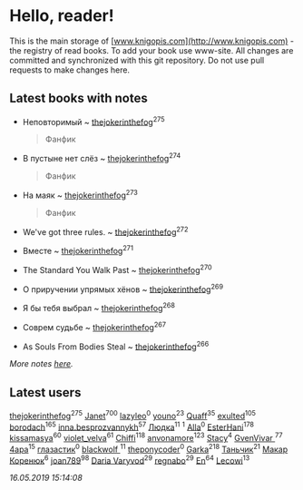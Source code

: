 # Hello, reader!
This is the main storage of [www.knigopis.com](http://www.knigopis.com) - the registry of read books.
To add your book use www-site. All changes are committed and synchronized with this git repository.
Do not use pull requests to make changes here.


## Latest books with notes
* Неповторимый ~ [thejokerinthefog](users/317/317244423-vkontakte)<sup>275</sup>
    > Фанфик

* В пустыне нет слёз ~ [thejokerinthefog](users/317/317244423-vkontakte)<sup>274</sup>
    > Фанфик

* На маяк ~ [thejokerinthefog](users/317/317244423-vkontakte)<sup>273</sup>
    > Фанфик

* We've got three rules. ~ [thejokerinthefog](users/317/317244423-vkontakte)<sup>272</sup>

* Вместе ~ [thejokerinthefog](users/317/317244423-vkontakte)<sup>271</sup>

* The Standard You Walk Past ~ [thejokerinthefog](users/317/317244423-vkontakte)<sup>270</sup>

* О приручении упрямых хёнов ~ [thejokerinthefog](users/317/317244423-vkontakte)<sup>269</sup>

* Я бы тебя выбрал ~ [thejokerinthefog](users/317/317244423-vkontakte)<sup>268</sup>

* Соврем судьбе ~ [thejokerinthefog](users/317/317244423-vkontakte)<sup>267</sup>

* As Souls From Bodies Steal ~ [thejokerinthefog](users/317/317244423-vkontakte)<sup>266</sup>


_More notes [here](latest_books_with_notes.md)._


## Latest users
[thejokerinthefog](users/317/317244423-vkontakte)<sup>275</sup> 
[Janet](users/108/108113656204404967440-google)<sup>700</sup> 
[lazyleo](users/116/116845519572391639637-google)<sup>0</sup> 
[youno](users/302/302928912-vkontakte)<sup>23</sup> 
[Quaff](users/122/12267158-vkontakte)<sup>35</sup> 
[exulted](users/100/100599204551896265722-google)<sup>105</sup> 
[borodach](users/157/15706320-vkontakte)<sup>165</sup> 
[inna.besprozvannykh](users/733/73323849-yandex)<sup>57</sup> 
[Людка](users/111/111038749-vkontakte)<sup>11</sup> 
[](users/114/114792281744850455512-google)<sup>1</sup> 
[Alla](users/103/103352250712959229257-google)<sup>0</sup> 
[EsterHani](users/305/30558181-vkontakte)<sup>178</sup> 
[kissamasya](users/684/68439978-vkontakte)<sup>60</sup> 
[violet_velva](users/116/116961712580551399099-google)<sup>61</sup> 
[Chiffi](users/105/105831994080785626680-google)<sup>118</sup> 
[anvonamore](users/595/5957175-vkontakte)<sup>123</sup> 
[Stacy](users/309/30902475-vkontakte)<sup>4</sup> 
[GvenVivar ](users/158/158266434925901-facebook)<sup>77</sup> 
[4apa](users/117/117392596378069249667-google)<sup>15</sup> 
[глазастик](users/115/115257673890455357280-google)<sup>0</sup> 
[blackwolf ](users/236/236639644-vkontakte)<sup>11</sup> 
[theponycoder](users/195/195144442-vkontakte)<sup>0</sup> 
[Garka](users/115/115753719718250012620-google)<sup>218</sup> 
[Таньчик](users/209/2096581563762610-facebook)<sup>21</sup> 
[Макар Коренюк](users/126/126368737-vkontakte)<sup>6</sup> 
[joan789](users/240/2401650-vkontakte)<sup>98</sup> 
[Daria Varyvod](users/829/829893410524253-facebook)<sup>29</sup> 
[regnabo](users/870/870059322-yandex)<sup>29</sup> 
[En](users/333/333646551-vkontakte)<sup>64</sup> 
[Lecowi](users/521/521873425-vkontakte)<sup>13</sup> 


_16.05.2019 15:14:08_
